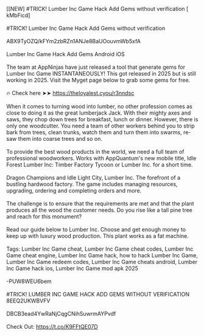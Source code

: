 [[NEW] #TRICK! Lumber Inc Game Hack Add Gems without verification [ kMbFicd]
<br>
<br>#TRICK! Lumber Inc Game Hack Add Gems without verification
<br>
<br>ABX9TyOZQ/kFYm2zbRZn1ANJe8BaUOouvmWb5xfA
<br>
<br>Lumber Inc Game Hack Add Gems Android iOS
<br>
<br>The team at AppNinjas have just released a tool that generate gems for Lumber Inc Game INSTANTANEOUSLY! This got released in 2025 but is still working in 2025. Visit the Myget page below to grab some gems for free. 
<br>
<br>🔥 Check here ➤➤ https://theloyalest.cyou/r3nndsc
<br>
<br>When it comes to turning wood into lumber, no other profession comes as close to doing it as the great lumberjack Jack. With their mighty axes and saws, they chop down trees for breakfast, lunch or dinner. However, there is only one woodcutter. You need a team of other workers behind you to strip bark from trees, clean trunks, watch them and turn them into swarms, re-saw them into coarse trees and so on. 
<br>
<br>To provide the best wood products in the world, we need a full team of professional woodworkers. Works with AppQuantum's new mobile title, Idle Forest Lumber Inc: Timber Factory Tycoon or Lumber Inc. for a short time. 
<br>
<br>Dragon Champions and Idle Light City, Lumber Inc. The forefront of a bustling hardwood factory. The game includes managing resources, upgrading, ordering and completing orders and more. 
<br>
<br>The challenge is to ensure that the requirements are met and that the plant produces all the wood the customer needs. Do you rise like a tall pine tree and reach for this monument?
<br>
<br>Read our guide below to Lumber Inc. Choose and get enough money to keep up with luxury wood production. This plant works as a fat machine. 
<br>
<br>Tags: Lumber Inc Game cheat, Lumber Inc Game cheat codes, Lumber Inc Game cheat engine, Lumber Inc Game hack, how to hack Lumber Inc Game, Lumber Inc Game redeem codes, Lumber Inc Game cheats android, Lumber Inc Game hack ios, Lumber Inc Game mod apk 2025
<br>
<br>-PUW8WEU6bem
<br>
<br>#TRICK! LUMBER INC GAME HACK ADD GEMS WITHOUT VERIFICATION 8EEQ2UKWBVFV
<br>
<br>DBCB3ead4YwRaNjCqgCNihSuwrmAYPvdf
<br>
<br>Check Out: https://t.co/K9FFtQE07D
<br>

